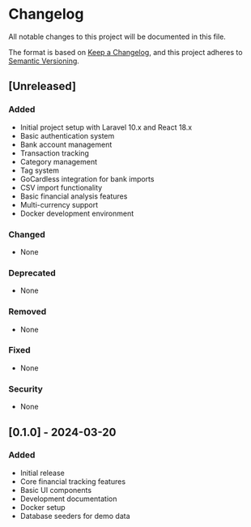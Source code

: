 # Changelog

All notable changes to this project will be documented in this file.

The format is based on [Keep a Changelog](https://keepachangelog.com/en/1.0.0/),
and this project adheres to [Semantic Versioning](https://semver.org/spec/v2.0.0.html).

## [Unreleased]

### Added
- Initial project setup with Laravel 10.x and React 18.x
- Basic authentication system
- Bank account management
- Transaction tracking
- Category management
- Tag system
- GoCardless integration for bank imports
- CSV import functionality
- Basic financial analysis features
- Multi-currency support
- Docker development environment

### Changed
- None

### Deprecated
- None

### Removed
- None

### Fixed
- None

### Security
- None

## [0.1.0] - 2024-03-20

### Added
- Initial release
- Core financial tracking features
- Basic UI components
- Development documentation
- Docker setup
- Database seeders for demo data
